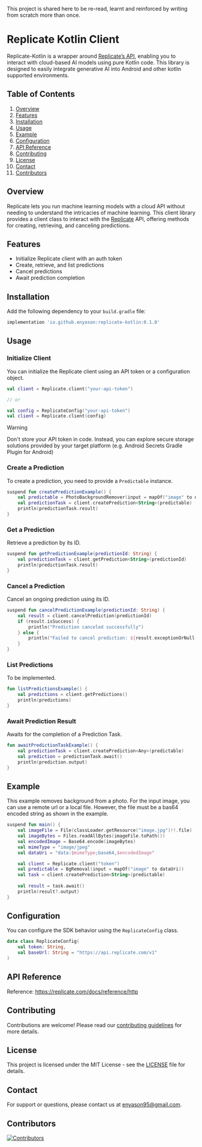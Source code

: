 This project is shared here to be re-read, learnt and reinforced by writing from scratch more than once.
# Replicate Kotlin Client

Replicate-Kotlin is a wrapper around [Replicate’s API](https://replicate.com/), enabling you to interact with cloud-based AI models using pure Kotlin code. This library is designed to easily integrate generative AI into Android and other kotlin supported environments.

## Table of Contents

1. [Overview](#overview)
2. [Features](#features)
3. [Installation](#installation)
4. [Usage](#usage)
5. [Example](#example)
6. [Configuration](#configuration)
7. [API Reference](#api-reference)
8. [Contributing](#contributing)
9. [License](#license)
10. [Contact](#contact)
11. [Contributors](#contributors)

## Overview

Replicate lets you run machine learning models with a cloud API without needing to understand the intricacies of machine learning. This client library provides a client class to interact with the [Replicate](https://replicate.com) API, offering methods for creating, retrieving, and canceling predictions.

## Features

- Initialize Replicate client with an auth token
- Create, retrieve, and list predictions
- Cancel predictions
- Await prediction completion

## Installation

Add the following dependency to your `build.gradle` file:

```groovy
implementation 'io.github.enyason:replicate-kotlin:0.1.0'
```

## Usage

### Initialize Client

You can initialize the Replicate client using an API token or a configuration object.

```kotlin
val client = Replicate.client("your-api-token")

// or

val config = ReplicateConfig("your-api-token")
val client = Replicate.client(config)
```

> [!WARNING]
> Don't store your API token in code.
> Instead, you can explore secure storage solutions provided by your target platform (e.g. Android Secrets Gradle Plugin for Android)

### Create a Prediction

To create a prediction, you need to provide a `Predictable` instance.

```kotlin
suspend fun createPredictionExample() {
    val predictable = PhotoBackgroundRemover(input = mapOf("image" to dataUri))
    val predictionTask = client.createPrediction<String>(predictable)
    println(predictionTask.result)
}
```

### Get a Prediction

Retrieve a prediction by its ID.

```kotlin
suspend fun getPredictionExample(predictionId: String) {
    val predictionTask = client.getPrediction<String>(predictionId)
    println(predictionTask.result)
}
```

### Cancel a Prediction

Cancel an ongoing prediction using its ID.

```kotlin
suspend fun cancelPredictionExample(predictionId: String) {
    val result = client.cancelPrediction(predictionId)
    if (result.isSuccess) {
        println("Prediction canceled successfully")
    } else {
        println("Failed to cancel prediction: ${result.exceptionOrNull()}")
    }
}
```

### List Predictions

To be implemented.

```kotlin
fun listPredictionsExample() {
    val predictions = client.getPredictions()
    println(predictions)
}
```


### Await Prediction Result

Awaits for the completion of a Prediction Task.

```kotlin
fun awaitPredictionTaskExample() {
    val predictionTask = client.createPrediction<Any>(predictable)
    val prediction = predictionTask.await()
    println(prediction.output)
}
```

## Example
This example removes background from a photo. For the input image, you can use a remote url or a local file. However, 
the file must be a bas64 encoded string as shown in the example.
```kotlin
suspend fun main() {
    val imageFile = File(classLoader.getResource("image.jpg")!!.file)
    val imageBytes = Files.readAllBytes(imageFile.toPath())
    val encodedImage = Base64.encode(imageBytes)
    val mimeType = "image/jpeg"
    val dataUri = "data:$mimeType;base64,$encodedImage"

    val client = Replicate.client("token")
    val predictable = BgRemoval(input = mapOf("image" to dataUri))
    val task = client.createPrediction<String>(predictable)
    
    val result = task.await()
    println(result?.output)
}
```


## Configuration

You can configure the SDK behavior using the `ReplicateConfig` class.

```kotlin
data class ReplicateConfig(
    val token: String,
    val baseUrl: String = "https://api.replicate.com/v1"
)
```

## API Reference
Reference: https://replicate.com/docs/reference/http


## Contributing

Contributions are welcome! Please read our [contributing guidelines](CONTRIBUTING.md) for more details.

## License

This project is licensed under the MIT License - see the [LICENSE](LICENSE) file for details.

## Contact

For support or questions, please contact us at [enyason95@gmail.com](mailto:enyason95@gmail.com).

## Contributors

<a href="https://github.com/enyason/replicate-kotlin/graphs/contributors">
  <img src="https://contrib.rocks/image?repo=enyason/replicate-kotlin&max=500&columns=20" alt="Contributors"/>
</a>
